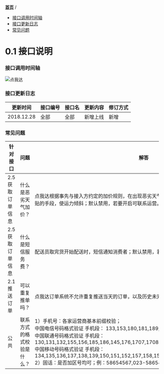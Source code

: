 [**首页**](https://open-qa1.dwbops.com/) /
- <a href="#接口调用时间轴">接口调用时间轴</a>
- <a href="#接口更新日志">接口更新日志</a>
- <a href="#常见问题">常见问题</a>

# 0.1 接口说明


### 接口调用时间轴

![点我达](https://dwd-open-bucket.oss-cn-hangzhou.aliyuncs.com/open-portal-static/images/dwd-open-platform-business-flow.jpg?x-oss-process=image/resize,w_2048)

### 接口更新日志
更新时间|接口编号|接口名|更新内容|修订方式
---|---|---|---|--- 
2018.12.28|全部|全部|新增上线|新增

### 常见问题

针对接口 | 问题|解答
---|---|---
2.5 获取订单信息 |什么是恶劣天气加价？|点我达根据事先与接入方约定的加价规则，在出现恶劣天气时，由点我达平台主动给订单增加天气补贴的手段，使运力倾斜；默认禁用，若要开启可联系运营。
2.5 获取订单信息 | 什么是短信服务费？|配送员取完货开始配送时，短信通知消费者；默认禁用，若要开启可联系运营。
2.1 推送订单|可以重复推单吗？|点我达订单系统不允许重复推送当天的订单，以及历史未完结的订单。
公共|联系方式的格式校验是什么？|1）手机号：各家运营商基本前缀校验；<br/>中国电信号码格式验证 手机段： 133,153,180,181,189,177,1700,173 <br/>中国联通号码格式验证 手机段：130,131,132,155,156,185,186,145,176,1707,1708,1709,175<br/>中国移动号码格式验证 手机段：134,135,136,137,138,139,150,151,152,157,158,159,182,183,184,187,188,147,178,1705<br/>2）固话：是否加区号均可；例：58654567,023-58654567
